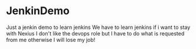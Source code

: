 # JenkinDemo
Just a jenkin demo to learn jenkins
We have to learn jenkins if i want to stay with Nexius 
I don't like the devops role but I have to do what is requested from me 
otherwise I will lose my job!
